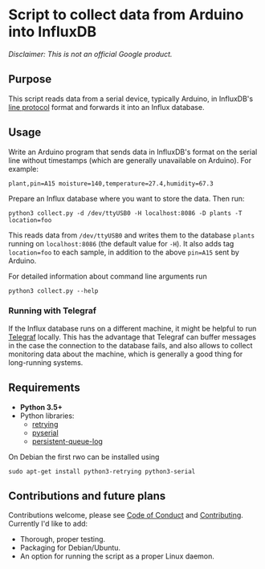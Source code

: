 # Script to collect data from Arduino into InfluxDB

_Disclaimer: This is not an official Google product._

## Purpose

This script reads data from a serial device, typically Arduino, in InfluxDB's
[line protocol](https://docs.influxdata.com/influxdb/v1.2/write_protocols/line_protocol_tutorial/)
format and forwards it into an Influx database.

## Usage

Write an Arduino program that sends data in InfluxDB's format on the serial
line without timestamps (which are generally unavailable on Arduino). For
example:

    plant,pin=A15 moisture=140,temperature=27.4,humidity=67.3

Prepare an Influx database where you want to store the data. Then run:

    python3 collect.py -d /dev/ttyUSB0 -H localhost:8086 -D plants -T location=foo

This reads data from `/dev/ttyUSB0` and writes them to the database `plants`
running on `localhost:8086` (the default value for `-H`). It also adds tag
`location=foo` to each sample, in addition to the above `pin=A15` sent by
Arduino.

For detailed information about command line arguments run

    python3 collect.py --help

### Running with Telegraf

If the Influx database runs on a different machine, it might be helpful to run
[Telegraf](https://docs.influxdata.com/telegraf/v1.2/) locally. This has the
advantage that Telegraf can buffer messages in the case the connection to the
database fails, and also allows to collect monitoring data about the machine,
which is generally a good thing for long-running systems.

## Requirements

- **Python 3.5+**
- Python libraries:
  - [retrying](https://pypi.python.org/pypi/retrying)
  - [pyserial](https://pypi.python.org/pypi/pyserial)
  - [persistent-queue-log](https://github.com/ppetr/persistent-queue-log)

On Debian the first rwo can be installed using

    sudo apt-get install python3-retrying python3-serial

## Contributions and future plans

Contributions welcome, please see [Code of Conduct](docs/code-of-conduct.md)
and [Contributing](docs/contributing.md). Currently I'd like to add:

- Thorough, proper testing.
- Packaging for Debian/Ubuntu.
- An option for running the script as a proper Linux daemon.
